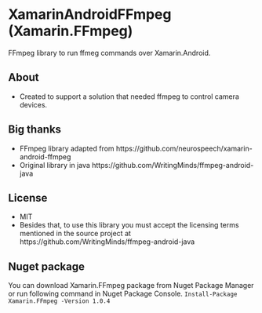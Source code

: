 # XamarinAndroidFFmpeg (Xamarin.FFmpeg)
FFmpeg library to run ffmeg commands over Xamarin.Android.

## About
<ul>
<li>Created to support a solution that needed ffmpeg to control camera devices.</li>
</ul>

## Big thanks
<ul>
<li>FFmpeg library adapted from https://github.com/neurospeech/xamarin-android-ffmpeg</li>
<li>Original library in java https://github.com/WritingMinds/ffmpeg-android-java</li>
</ul>

## License
<ul>
  <li>MIT</li>
  <li>Besides that, to use this library you must accept the licensing terms mentioned in the source project at https://github.com/WritingMinds/ffmpeg-android-java</li>
</ul>

## Nuget package
You can download Xamarin.FFmpeg package from Nuget Package Manager or run following command in Nuget Package Console.
`Install-Package Xamarin.FFmpeg -Version 1.0.4`
